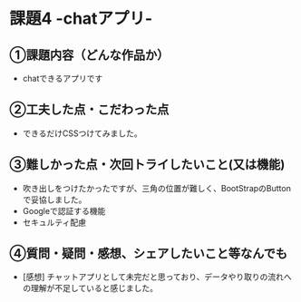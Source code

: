 # 課題4 -chatアプリ-

## ①課題内容（どんな作品か）

- chatできるアプリです

## ②工夫した点・こだわった点

- できるだけCSSつけてみました。

## ③難しかった点・次回トライしたいこと(又は機能)

- 吹き出しをつけたかったですが、三角の位置が難しく、BootStrapのButtonで妥協しました。
- Googleで認証する機能
- セキュルティ配慮

## ④質問・疑問・感想、シェアしたいこと等なんでも

- [感想] チャットアプリとして未完だと思っており、データやり取りの流れへの理解が不足していると感じました。